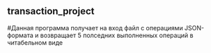## transaction_project
#Данная программа получает на вход файл с операциями JSON-формата и возвращает 5 полседних выполненных операций в читабельном виде

